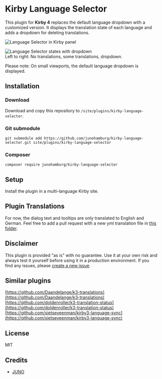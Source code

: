 # Kirby Language Selector

This plugin for **Kirby 4** replaces the default language dropdown with a customized version. It displays the translation state of each language and adds a dropdown for deleting translations.

![Language Selector in Kirby panel]()

![Language Selector states with dropdown]()<br>
Left to right: No translations, some translations, dropdown.

Please note: On small viewports, the default language dropdown is displayed.

## Installation

### Download

Download and copy this repository to `/site/plugins/kirby-language-selector`.

### Git submodule

```
git submodule add https://github.com/junohamburg/kirby-language-selector.git site/plugins/kirby-language-selector
```

### Composer

```
composer require junohamburg/kirby-language-selector
```

## Setup

Install the plugin in a multi-language Kirby site.

## Plugin Translations

For now, the dialog text and tooltips are only translated to English and German. Feel free to add a pull request with a new yml translation file in [this folder](https://github.com/junohamburg/kirby-language-selector/tree/main/translations).

## Disclaimer

This plugin is provided "as is" with no guarantee. Use it at your own risk and always test it yourself before using it in a production environment. If you find any issues, please [create a new issue](https://github.com/junohamburg/kirby-language-selector/issues/new).

## Similar plugins

[https://github.com/Daandelange/k3-translations](https://github.com/Daandelange/k3-translations)<br>
[https://github.com/doldenroller/k3-translation-status](https://github.com/doldenroller/k3-translation-status)<br>
[https://github.com/sietseveenman/kirby3-language-sync](https://github.com/sietseveenman/kirby3-language-sync)<br>

## License

MIT

## Credits

- [JUNO](https://juno-hamburg.com)
